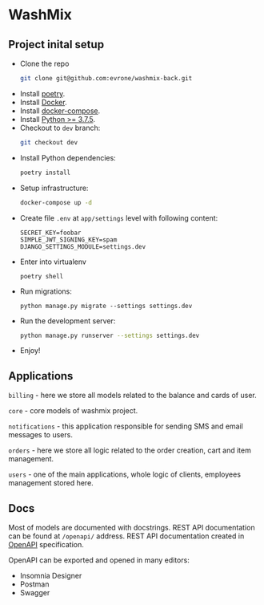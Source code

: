 # WashMix


## Project inital setup

* Clone the repo 
  ```bash
  git clone git@github.com:evrone/washmix-back.git
  ```
* Install [poetry](https://python-poetry.org/docs/#installation).
* Install [Docker](https://www.docker.com/get-started).
* Install [docker-compose](https://docs.docker.com/compose/install/).
* Install [Python >= 3.7.5](https://www.python.org/downloads/).
* Checkout to `dev` branch:
  ```bash
  git checkout dev
  ```
* Install Python dependencies:
  ```bash
  poetry install
  ```
* Setup infrastructure:
  ```bash
  docker-compose up -d
  ```
* Create file `.env` at `app/settings` level with following content:
  ```
  SECRET_KEY=foobar
  SIMPLE_JWT_SIGNING_KEY=spam
  DJANGO_SETTINGS_MODULE=settings.dev
  ```
* Enter into virtualenv
  ```
  poetry shell
  ```
* Run migrations:
  ```
  python manage.py migrate --settings settings.dev
  ```
* Run the development server:
  ```bash
  python manage.py runserver --settings settings.dev
  ```
* Enjoy!


## Applications
`billing` - here we store all models related to the balance and cards of user.

`core` - core models of washmix project.

`notifications` - this application responsible for sending SMS and email messages to users.

`orders` - here we store all logic related to the order creation, cart and item management.

`users` - one of the main applications, whole logic of clients, employees management stored here.


## Docs
Most of models are documented with docstrings. 
REST API documentation can be found at `/openapi/` address.
REST API documentation created in [OpenAPI](https://www.openapis.org) specification. 

OpenAPI can be exported and opened in many editors:
- Insomnia Designer
- Postman 
- Swagger
